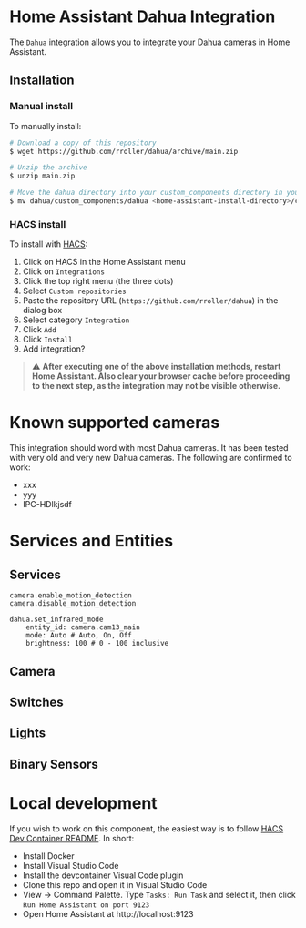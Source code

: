 
# Home Assistant Dahua Integration
The `Dahua` integration allows you to integrate your [Dahua](https://www.dahuasecurity.com/) cameras in Home Assistant.

## Installation

### Manual install
To manually install:

```bash
# Download a copy of this repository
$ wget https://github.com/rroller/dahua/archive/main.zip

# Unzip the archive
$ unzip main.zip

# Move the dahua directory into your custom_components directory in your Home Assistant install
$ mv dahua/custom_components/dahua <home-assistant-install-directory>/config/custom_components/
```

### HACS install
To install with [HACS](https://hacs.xyz/):

1. Click on HACS in the Home Assistant menu
2. Click on `Integrations`
3. Click the top right menu (the three dots)
4. Select `Custom repositories`
5. Paste the repository URL (`https://github.com/rroller/dahua`) in the dialog box
6. Select category `Integration`
7. Click `Add`
8. Click `Install`
9. Add integration?

> :warning: **After executing one of the above installation methods, restart Home Assistant. Also clear your browser cache before proceeding to the next step, as the integration may not be visible otherwise.**


# Known supported cameras
This integration should word with most Dahua cameras. It has been tested with very old and very new Dahua cameras.
The following are confirmed to work:

* xxx
* yyy
* IPC-HDlkjsdf

# Services and Entities
## Services
```
camera.enable_motion_detection
camera.disable_motion_detection

dahua.set_infrared_mode
    entity_id: camera.cam13_main
    mode: Auto # Auto, On, Off
    brightness: 100 # 0 - 100 inclusive
````

## Camera

## Switches

## Lights

## Binary Sensors

# Local development
If you wish to work on this component, the easiest way is to follow [HACS Dev Container README](https://github.com/custom-components/integration_blueprint/blob/master/.devcontainer/README.md). In short:

* Install Docker
* Install Visual Studio Code
* Install the devcontainer Visual Code plugin
* Clone this repo and open it in Visual Studio Code
* View -> Command Palette. Type `Tasks: Run Task` and select it, then click `Run Home Assistant on port 9123`
* Open Home Assistant at http://localhost:9123